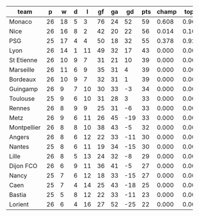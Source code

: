 |    team     | p  | w  | d | l  | gf | ga | gd  | pts | champ | top2  | top3  | top4  |  5-7  | bot4  | bot3  | bot2  |
|-------------|----|----|---|----|----|----|-----|-----|-------|-------|-------|-------|-------|-------|-------|-------|
| Monaco      | 26 | 18 | 5 |  3 | 76 | 24 |  52 |  59 | 0.608 | 0.969 | 1.000 | 1.000 | 0.000 | 0.000 | 0.000 | 0.000|
| Nice        | 26 | 16 | 8 |  2 | 42 | 20 |  22 |  56 | 0.014 | 0.102 | 0.957 | 0.997 | 0.003 | 0.000 | 0.000 | 0.000|
| PSG         | 25 | 17 | 4 |  4 | 50 | 18 |  32 |  55 | 0.378 | 0.929 | 1.000 | 1.000 | 0.000 | 0.000 | 0.000 | 0.000|
| Lyon        | 26 | 14 | 1 | 11 | 49 | 32 |  17 |  43 | 0.000 | 0.000 | 0.041 | 0.705 | 0.276 | 0.000 | 0.000 | 0.000|
| St Etienne  | 26 | 10 | 9 |  7 | 31 | 21 |  10 |  39 | 0.000 | 0.000 | 0.001 | 0.086 | 0.664 | 0.000 | 0.000 | 0.000|
| Marseille   | 26 | 11 | 6 |  9 | 35 | 31 |   4 |  39 | 0.000 | 0.000 | 0.002 | 0.127 | 0.661 | 0.000 | 0.000 | 0.000|
| Bordeaux    | 26 | 10 | 9 |  7 | 32 | 31 |   1 |  39 | 0.000 | 0.000 | 0.000 | 0.057 | 0.548 | 0.000 | 0.000 | 0.000|
| Guingamp    | 26 |  9 | 7 | 10 | 30 | 33 |  -3 |  34 | 0.000 | 0.000 | 0.000 | 0.008 | 0.234 | 0.015 | 0.004 | 0.002|
| Toulouse    | 25 |  9 | 6 | 10 | 31 | 28 |   3 |  33 | 0.000 | 0.000 | 0.000 | 0.015 | 0.306 | 0.012 | 0.004 | 0.001|
| Rennes      | 26 |  8 | 9 |  9 | 25 | 31 |  -6 |  33 | 0.000 | 0.000 | 0.000 | 0.002 | 0.082 | 0.069 | 0.031 | 0.009|
| Metz        | 26 |  9 | 6 | 11 | 26 | 45 | -19 |  33 | 0.000 | 0.000 | 0.000 | 0.001 | 0.046 | 0.130 | 0.068 | 0.026|
| Montpellier | 26 |  8 | 8 | 10 | 38 | 43 |  -5 |  32 | 0.000 | 0.000 | 0.000 | 0.002 | 0.089 | 0.066 | 0.029 | 0.011|
| Angers      | 26 |  8 | 6 | 12 | 22 | 33 | -11 |  30 | 0.000 | 0.000 | 0.000 | 0.000 | 0.021 | 0.214 | 0.124 | 0.055|
| Nantes      | 25 |  8 | 6 | 11 | 19 | 34 | -15 |  30 | 0.000 | 0.000 | 0.000 | 0.000 | 0.026 | 0.220 | 0.129 | 0.061|
| Lille       | 26 |  8 | 5 | 13 | 24 | 32 |  -8 |  29 | 0.000 | 0.000 | 0.000 | 0.000 | 0.024 | 0.206 | 0.115 | 0.050|
| Dijon FCO   | 26 |  6 | 9 | 11 | 36 | 41 |  -5 |  27 | 0.000 | 0.000 | 0.000 | 0.000 | 0.011 | 0.352 | 0.222 | 0.110|
| Nancy       | 25 |  7 | 6 | 12 | 18 | 33 | -15 |  27 | 0.000 | 0.000 | 0.000 | 0.000 | 0.009 | 0.382 | 0.252 | 0.133|
| Caen        | 25 |  7 | 4 | 14 | 25 | 43 | -18 |  25 | 0.000 | 0.000 | 0.000 | 0.000 | 0.001 | 0.683 | 0.556 | 0.370|
| Bastia      | 25 |  5 | 8 | 12 | 22 | 33 | -11 |  23 | 0.000 | 0.000 | 0.000 | 0.000 | 0.001 | 0.746 | 0.629 | 0.453|
| Lorient     | 26 |  6 | 4 | 16 | 27 | 52 | -25 |  22 | 0.000 | 0.000 | 0.000 | 0.000 | 0.000 | 0.906 | 0.837 | 0.720|
